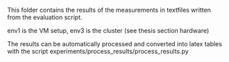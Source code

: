 This folder contains the results of the measurements in textfiles written from the evaluation script.

env1 is the VM setup, env3 is the cluster (see thesis section hardware)

The results can be automatically processed and converted into latex tables with the script experiments/process_results/process_results.py